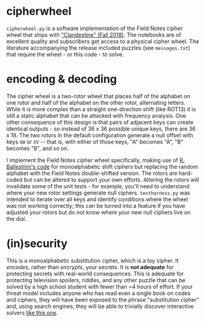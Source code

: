 # cipherwheel
`cipherwheel.py` is a software implementation of the Field Notes cipher wheel that ships with ["Clandestine" (Fall 2018)](https://fieldnotesbrand.com/products/clandestine). The notebooks are of excellent quality and subscribers get access to a physical cipher wheel. The literature accompanying the release included puzzles (see `messages.txt`) that require the wheel - or this code - to solve.  

# encoding & decoding 
The cipher wheel is a two-rotor wheel that places half of the alphabet on one rotor and half of the alphabet on the other rotor, alternating letters. While it is more complex than a straight one-direction shift (like ROT13) it is still a static alphabet that can be attacked with frequency analysis. One other consequence of this design is that pairs of adjacent keys can create identical outputs - so instead of 36 x 36 possible unique keys, there are 36 x 18. The two rotors in the default configuration generate a null offset with keys `XW` or `XV` -- that is, with either of those keys, "A" becomes "A", "B" becomes "B", and so on.  

I implement the Field Notes cipher wheel specifically, making use of [R. Ballestrini's code](https://russell.ballestrini.net/monoalphabetic-cipher-and-inverse-written-in-python/) for monoalphabetic shift ciphers but replacing the random alphabet with the Field Notes double-shifted version. The rotors are hard-coded but can be altered to support your own efforts. Altering the rotors will invalidate some of the unit tests - for example, you'll need to understand where your new rotor settings generate null ciphers. `testharness.py` was intended to iterate over all keys and identify conditions where the wheel was not working correctly; this can be turned into a feature if you have adjusted your rotors but do not know where your new null ciphers live on the dial.

# (in)security 

This is a monoalphabetic substitution cipher, which is a toy cipher. It *encodes*, rather than *encrypts*, your secrets.  It is **not adequate** for protecting secrets with real-world consequences. This is adequate for protecting television spoilers, riddles, and any other puzzle that can be solved by a high school student with fewer than ~4 hours of effort. If your threat model includes anyone who has read even a single book on codes and ciphers, they will have been exposed to the phrase "substitution cipher" and, using search engines, they will be able to trivially discover interactive solvers [like this one](https://www.simonsingh.net/The_Black_Chamber/substitutioncrackingtool.html).   

